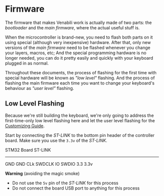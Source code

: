 # Firmware

The firmware that makes Venabili work is actually made of two parts:
the *bootloader* and the *main firmware*, where the actual useful stuff is.

When the microcontroller is brand-new, you need to flash both parts on it using
special (although very inexpensive) hardware. After that, only new versions of
the *main firmware* need to be flashed whenever you change your layers, macros,
etc; And the special programming hardware is no longer needed, you can do it
pretty easily and quickly with your keyboard plugged in as normal.

Throughout these documents, the process of flashing for the first time with
special hardware will be known as *"low level"* flashing. And the process of
flashing the main firmware each time you want to change your keyboard's
behaviour as *"user level"* flashing.


## Low Level Flashing

Because we're still building the keyboard, we're only going to address the
first-time-only low level flashing here and let the user level flashing for the
[Customizing Guide](customizing.md).

Start by connecting the *ST-LINK* to the bottom pin header of the controller
board. Make sure you use the `3.3v` of the *ST-LINK*.

STM32 Board    ST-LINK
-----------   ---------
  GND            GND
  CLk           SWDCLK
  IO            SWDIO
  3.3           3.3v


**Warning** (avoiding the magic smoke)

- Do not use the `5v` pin of the *ST-LINK* for this process
- Do not connect the board USB port to anything for this process
